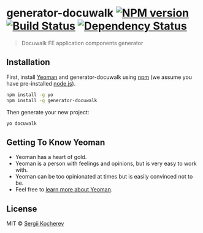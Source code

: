 # generator-docuwalk [![NPM version][npm-image]][npm-url] [![Build Status][travis-image]][travis-url] [![Dependency Status][daviddm-image]][daviddm-url]
> Docuwalk FE application components generator

## Installation

First, install [Yeoman](http://yeoman.io) and generator-docuwalk using [npm](https://www.npmjs.com/) (we assume you have pre-installed [node.js](https://nodejs.org/)).

```bash
npm install -g yo
npm install -g generator-docuwalk
```

Then generate your new project:

```bash
yo docuwalk
```

## Getting To Know Yeoman

 * Yeoman has a heart of gold.
 * Yeoman is a person with feelings and opinions, but is very easy to work with.
 * Yeoman can be too opinionated at times but is easily convinced not to be.
 * Feel free to [learn more about Yeoman](http://yeoman.io/).

## License

MIT © [Sergii Kocherev](https://github.com/5igel)


[npm-image]: https://badge.fury.io/js/generator-docuwalk.svg
[npm-url]: https://npmjs.org/package/generator-docuwalk
[travis-image]: https://travis-ci.com/ShelterzoomCorp/generator-docuwalk.svg?branch=master
[travis-url]: https://travis-ci.com/ShelterzoomCorp/generator-docuwalk
[daviddm-image]: https://david-dm.org/ShelterzoomCorp/generator-docuwalk.svg?theme=shields.io
[daviddm-url]: https://david-dm.org/ShelterzoomCorp/generator-docuwalk
